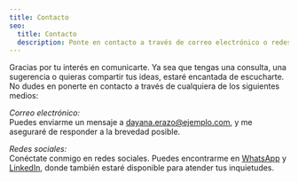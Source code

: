```yaml
---
title: Contacto
seo:
  title: Contacto
  description: Ponte en contacto a través de correo electrónico o redes sociales. ¡Estoy aquí para ayudarte!
---
```


Gracias por tu interés en comunicarte. Ya sea que tengas una consulta, una sugerencia o quieras compartir tus ideas, estaré encantada de escucharte. No dudes en ponerte en contacto a través de cualquiera de los siguientes medios:

_Correo electrónico:_  
Puedes enviarme un mensaje a [dayana.erazo@ejemplo.com](mailto:dayana.erazo@ejemplo.com), y me aseguraré de responder a la brevedad posible.

_Redes sociales:_  
Conéctate conmigo en redes sociales. Puedes encontrarme en [WhatsApp](hhttps://wa.me/573188545404?text=Hola%20Dayana,%20me%20gustaría%20consultar%20sobre%20tus%20servicios%20profesionales) y [LinkedIn](https://www.linkedin.com/in/dayana-erazo?utm_source=share&utm_campaign=share_via&utm_content=profile&utm_medium=android_app), donde también estaré disponible para atender tus inquietudes.
